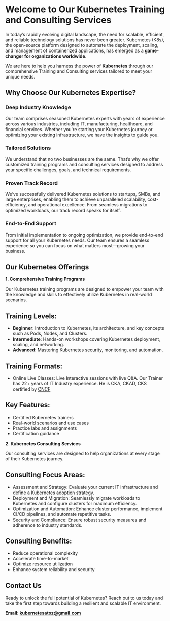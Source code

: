 # Welcome to Our Kubernetes Training and Consulting Services

In today’s rapidly evolving digital landscape, the need for scalable, efficient, and reliable technology solutions has never been greater. Kubernetes (K8s), the open-source platform designed to automate the deployment, scaling, and management of containerized applications, has emerged as a **game-changer for organizations worldwide.** 

We are here to help you harness the power of **Kubernetes** through our comprehensive Training and Consulting services tailored to meet your unique needs.

## Why Choose Our Kubernetes Expertise?

### Deep Industry Knowledge

Our team comprises seasoned Kubernetes experts with years of experience across various industries, including IT, manufacturing, healthcare, and financial services. Whether you're starting your Kubernetes journey or optimizing your existing infrastructure, we have the insights to guide you.

### Tailored Solutions

We understand that no two businesses are the same. That’s why we offer customized training programs and consulting services designed to address your specific challenges, goals, and technical requirements.

### Proven Track Record

We’ve successfully delivered Kubernetes solutions to startups, SMBs, and large enterprises, enabling them to achieve unparalleled scalability, cost-efficiency, and operational excellence. From seamless migrations to optimized workloads, our track record speaks for itself.

### End-to-End Support
From initial implementation to ongoing optimization, we provide end-to-end support for all your Kubernetes needs. Our team ensures a seamless experience so you can focus on what matters most—growing your business.

## Our Kubernetes Offerings

**1. Comprehensive Training Programs**

Our Kubernetes training programs are designed to empower your team with the knowledge and skills to effectively utilize Kubernetes in real-world scenarios.

## Training Levels:

* **Beginner**: Introduction to Kubernetes, its architecture, and key concepts such as Pods, Nodes, and Clusters.
* **Intermediate**: Hands-on workshops covering Kubernetes deployment, scaling, and networking.
* **Advanced**: Mastering Kubernetes security, monitoring, and automation.

## Training Formats:

* Online Live Classes: Live Interactive sessions with live Q&A. Our Trainer has 22+ years of IT Industry experience. He is CKA, CKAD, CKS certified by [CNCF](https://www.cncf.io) 

## Key Features:

* Certified Kubernetes trainers
* Real-world scenarios and use cases
* Practice labs and assignments
* Certification guidance

**2. Kubernetes Consulting Services**

Our consulting services are designed to help organizations at every stage of their Kubernetes journey.

## Consulting Focus Areas:

* Assessment and Strategy: Evaluate your current IT infrastructure and define a Kubernetes adoption strategy.
* Deployment and Migration: Seamlessly migrate workloads to Kubernetes and configure clusters for maximum efficiency.
* Optimization and Automation: Enhance cluster performance, implement CI/CD pipelines, and automate repetitive tasks.
* Security and Compliance: Ensure robust security measures and adherence to industry standards.

## Consulting Benefits:

* Reduce operational complexity
* Accelerate time-to-market
* Optimize resource utilization
* Enhance system reliability and security

## Contact Us

Ready to unlock the full potential of Kubernetes? Reach out to us today and take the first step towards building a resilient and scalable IT environment.

**Email: kubernetesatoz@gmail.com**
